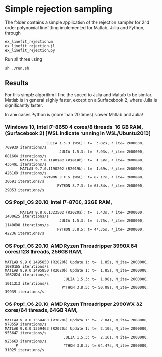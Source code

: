 # Simple rejection sampling

The folder contains a simple application of the rejection sampler for 2nd order polynomial linefitting implemented for Matlab, Julia and Python, through 
 
    ex_linefit_rejection.m
    ex_linefit_rejection.jl
    ex_linefit_rejection.py
    
Run all three using  
    
    sh ./run.sh 

## Results

For this simple algorithm I find the speed to Julia and Maltab to be similar. Matlab is in general slighly faster, except on a Surfacebook 2, where Julia is significantly faster.

In ann cases Python is (more than 20 times) slower Matlab and Julia!

### Windows 10, Intel i7-8650 4 cores/8 threads, 16 GB RAM, (Surfacebook 2) ]WSL indicate running in WSL/Ubuntu2010]
                      
                       JULIA 1.5.3 (WSL): t=  2.82s, N_ite= 2000000,   709930 iterations/s   
                             JULIA 1.5.3: t=  2.93s, N_ite= 2000000,   681664 iterations/s
           MATLAB 9.7.0.1190202 (R2019b): t=  4.58s, N_ite= 2000000,   436491 iterations/s
           MATLAB 9.7.0.1190202 (R2019b): t=  4.69s, N_ite= 2000000,   426168 iterations/s
                      PYTHON 3.8.5 (WSL): t= 65.17s, N_ite= 2000000,    30691 iterations/s
                            PYTHON 3.7.3: t= 68.84s, N_ite= 2000000,    29053 iterations/s
                 
### OS:Pop\!_OS 20.10, Intel i7-8700, 32GB RAM, 

           MATLAB 9.8.0.1323502 (R2020a): t=  1.43s, N_ite= 2000000,  1400625 iterations/s
                             JULIA 1.5.3: t=  1.75s, N_ite= 2000000,  1140608 iterations/s
                            PYTHON 3.8.5: t= 47.35s, N_ite= 2000000,    42236 iterations/s

### OS:Pop\!_OS 20.10, AMD Ryzen Threadripper 3990X 64 cores/128 threads, 256GB RAM, 

    MATLAB 9.9.0.1495850 (R2020b) Update 1: t=  1.85s, N_ite= 2000000,  1080165 iterations/s
    MATLAB 9.9.0.1495850 (R2020b) Update 1: t=  1.85s, N_ite= 2000000,  1082824 iterations/s
                               JULIA 1.5.3: t=  1.98s, N_ite= 2000000,  1011213 iterations/s
                              PYTHON 3.8.5: t= 50.08s, N_ite= 2000000,    39939 iterations/s
                              
### OS:Pop\!_OS 20.10, AMD Ryzen Threadripper 2990WX 32 cores/64 threads, 64GB RAM, 

    MATLAB 9.8.0.1359463 (R2020a) Update 1: t=  2.04s, N_ite= 2000000,   978559 iterations/s
    MATLAB 9.8.0.1359463 (R2020a) Update 1: t=  2.10s, N_ite= 2000000,   953647 iterations/s
                               JULIA 1.5.3: t=  2.16s, N_ite= 2000000,   925663 iterations/s
         P                     YTHON 3.8.3: t= 64.47s, N_ite= 2000000,    31025 iterations/s

